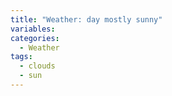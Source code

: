 ```yaml
---
title: "Weather: day mostly sunny"
variables:
categories:
  - Weather
tags:
  - clouds
  - sun
---
```

